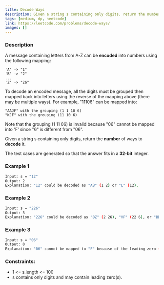 ```yaml
---
title: Decode Ways
description: Given a string s containing only digits, return the number of ways to decode it.
tags: [medium, dp, neetcode]
link: https://leetcode.com/problems/decode-ways/
images: []
---
```


### Description

A message containing letters from A-Z can be **encoded** into numbers using the following mapping:

```
'A' -> "1"
'B' -> "2"
...
'Z' -> "26"
```

To decode an encoded message, all the digits must be grouped then mapped back into letters using the reverse of the mapping above (there may be multiple ways). For example, "11106" can be mapped into:

    "AAJF" with the grouping (1 1 10 6)
    "KJF" with the grouping (11 10 6)

Note that the grouping (1 11 06) is invalid because "06" cannot be mapped into 'F' since "6" is different from "06".

Given a string s containing only digits, return the **number** of ways to **decode** it.

The test cases are generated so that the answer fits in a **32-bit** integer.

### Example 1

```bash
Input: s = "12"
Output: 2
Explanation: "12" could be decoded as "AB" (1 2) or "L" (12).
```

### Example 2

```bash
Input: s = "226"
Output: 3
Explanation: "226" could be decoded as "BZ" (2 26), "VF" (22 6), or "BBF" (2 2 6).
```

### Example 3

```bash
Input: s = "06"
Output: 0
Explanation: "06" cannot be mapped to "F" because of the leading zero ("6" is different from "06").
```


### Constraints:

- 1 <= s.length <= 100
- s contains only digits and may contain leading zero(s).
